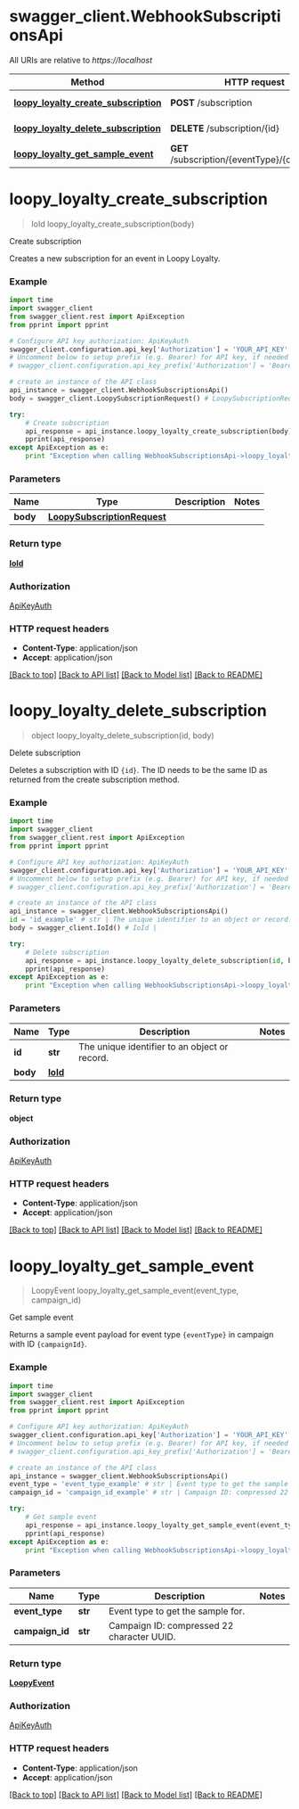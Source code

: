 # swagger_client.WebhookSubscriptionsApi

All URIs are relative to *https://localhost*

Method | HTTP request | Description
------------- | ------------- | -------------
[**loopy_loyalty_create_subscription**](WebhookSubscriptionsApi.md#loopy_loyalty_create_subscription) | **POST** /subscription | Create subscription
[**loopy_loyalty_delete_subscription**](WebhookSubscriptionsApi.md#loopy_loyalty_delete_subscription) | **DELETE** /subscription/{id} | Delete subscription
[**loopy_loyalty_get_sample_event**](WebhookSubscriptionsApi.md#loopy_loyalty_get_sample_event) | **GET** /subscription/{eventType}/{campaignId} | Get sample event


# **loopy_loyalty_create_subscription**
> IoId loopy_loyalty_create_subscription(body)

Create subscription

Creates a new subscription for an event in Loopy Loyalty.

### Example 
```python
import time
import swagger_client
from swagger_client.rest import ApiException
from pprint import pprint

# Configure API key authorization: ApiKeyAuth
swagger_client.configuration.api_key['Authorization'] = 'YOUR_API_KEY'
# Uncomment below to setup prefix (e.g. Bearer) for API key, if needed
# swagger_client.configuration.api_key_prefix['Authorization'] = 'Bearer'

# create an instance of the API class
api_instance = swagger_client.WebhookSubscriptionsApi()
body = swagger_client.LoopySubscriptionRequest() # LoopySubscriptionRequest | 

try: 
    # Create subscription
    api_response = api_instance.loopy_loyalty_create_subscription(body)
    pprint(api_response)
except ApiException as e:
    print "Exception when calling WebhookSubscriptionsApi->loopy_loyalty_create_subscription: %s\n" % e
```

### Parameters

Name | Type | Description  | Notes
------------- | ------------- | ------------- | -------------
 **body** | [**LoopySubscriptionRequest**](LoopySubscriptionRequest.md)|  | 

### Return type

[**IoId**](IoId.md)

### Authorization

[ApiKeyAuth](../README.md#ApiKeyAuth)

### HTTP request headers

 - **Content-Type**: application/json
 - **Accept**: application/json

[[Back to top]](#) [[Back to API list]](../README.md#documentation-for-api-endpoints) [[Back to Model list]](../README.md#documentation-for-models) [[Back to README]](../README.md)

# **loopy_loyalty_delete_subscription**
> object loopy_loyalty_delete_subscription(id, body)

Delete subscription

Deletes a subscription with ID `{id}`. The ID needs to be the same ID as returned from the create subscription method.

### Example 
```python
import time
import swagger_client
from swagger_client.rest import ApiException
from pprint import pprint

# Configure API key authorization: ApiKeyAuth
swagger_client.configuration.api_key['Authorization'] = 'YOUR_API_KEY'
# Uncomment below to setup prefix (e.g. Bearer) for API key, if needed
# swagger_client.configuration.api_key_prefix['Authorization'] = 'Bearer'

# create an instance of the API class
api_instance = swagger_client.WebhookSubscriptionsApi()
id = 'id_example' # str | The unique identifier to an object or record.
body = swagger_client.IoId() # IoId | 

try: 
    # Delete subscription
    api_response = api_instance.loopy_loyalty_delete_subscription(id, body)
    pprint(api_response)
except ApiException as e:
    print "Exception when calling WebhookSubscriptionsApi->loopy_loyalty_delete_subscription: %s\n" % e
```

### Parameters

Name | Type | Description  | Notes
------------- | ------------- | ------------- | -------------
 **id** | **str**| The unique identifier to an object or record. | 
 **body** | [**IoId**](IoId.md)|  | 

### Return type

**object**

### Authorization

[ApiKeyAuth](../README.md#ApiKeyAuth)

### HTTP request headers

 - **Content-Type**: application/json
 - **Accept**: application/json

[[Back to top]](#) [[Back to API list]](../README.md#documentation-for-api-endpoints) [[Back to Model list]](../README.md#documentation-for-models) [[Back to README]](../README.md)

# **loopy_loyalty_get_sample_event**
> LoopyEvent loopy_loyalty_get_sample_event(event_type, campaign_id)

Get sample event

Returns a sample event payload for event type `{eventType}` in campaign with ID `{campaignId}`.

### Example 
```python
import time
import swagger_client
from swagger_client.rest import ApiException
from pprint import pprint

# Configure API key authorization: ApiKeyAuth
swagger_client.configuration.api_key['Authorization'] = 'YOUR_API_KEY'
# Uncomment below to setup prefix (e.g. Bearer) for API key, if needed
# swagger_client.configuration.api_key_prefix['Authorization'] = 'Bearer'

# create an instance of the API class
api_instance = swagger_client.WebhookSubscriptionsApi()
event_type = 'event_type_example' # str | Event type to get the sample for.
campaign_id = 'campaign_id_example' # str | Campaign ID: compressed 22 character UUID.

try: 
    # Get sample event
    api_response = api_instance.loopy_loyalty_get_sample_event(event_type, campaign_id)
    pprint(api_response)
except ApiException as e:
    print "Exception when calling WebhookSubscriptionsApi->loopy_loyalty_get_sample_event: %s\n" % e
```

### Parameters

Name | Type | Description  | Notes
------------- | ------------- | ------------- | -------------
 **event_type** | **str**| Event type to get the sample for. | 
 **campaign_id** | **str**| Campaign ID: compressed 22 character UUID. | 

### Return type

[**LoopyEvent**](LoopyEvent.md)

### Authorization

[ApiKeyAuth](../README.md#ApiKeyAuth)

### HTTP request headers

 - **Content-Type**: application/json
 - **Accept**: application/json

[[Back to top]](#) [[Back to API list]](../README.md#documentation-for-api-endpoints) [[Back to Model list]](../README.md#documentation-for-models) [[Back to README]](../README.md)

